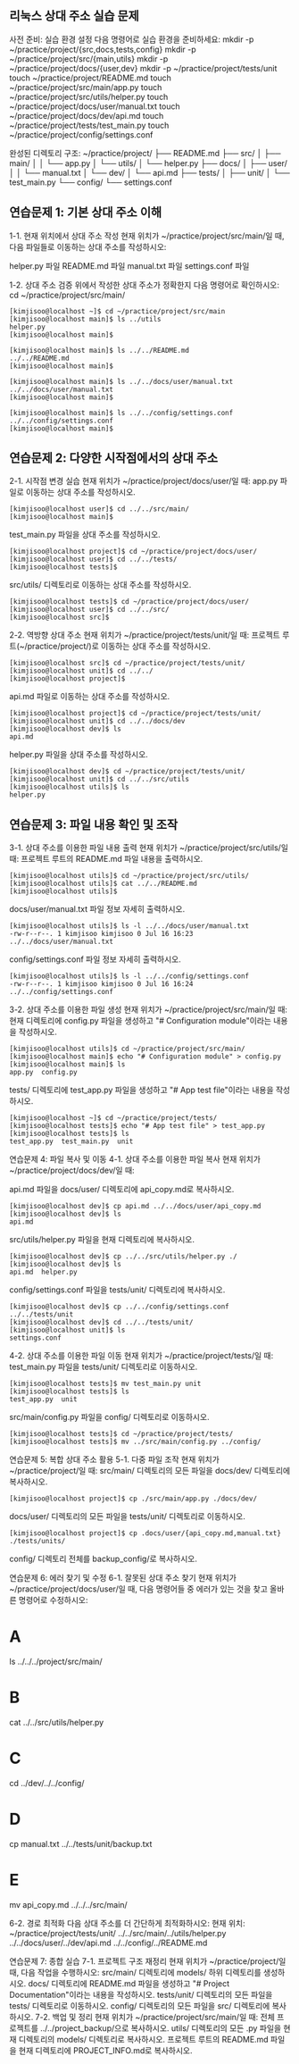 ## 리눅스 상대 주소 실습 문제
사전 준비: 실습 환경 설정
다음 명령어로 실습 환경을 준비하세요:
mkdir -p ~/practice/project/{src,docs,tests,config}
mkdir -p ~/practice/project/src/{main,utils}
mkdir -p ~/practice/project/docs/{user,dev}
mkdir -p ~/practice/project/tests/unit
touch ~/practice/project/README.md
touch ~/practice/project/src/main/app.py
touch ~/practice/project/src/utils/helper.py
touch ~/practice/project/docs/user/manual.txt
touch ~/practice/project/docs/dev/api.md
touch ~/practice/project/tests/test_main.py
touch ~/practice/project/config/settings.conf

완성된 디렉토리 구조:
~/practice/project/
├── README.md
├── src/
│   ├── main/
│   │   └── app.py
│   └── utils/
│       └── helper.py
├── docs/
│   ├── user/
│   │   └── manual.txt
│   └── dev/
│       └── api.md
├── tests/
│   ├── unit/
│   └── test_main.py
└── config/
    └── settings.conf


## 연습문제 1: 기본 상대 주소 이해
1-1. 현재 위치에서 상대 주소 작성
현재 위치가 ~/practice/project/src/main/일 때, 다음 파일들로 이동하는 상대 주소를 작성하시오:

helper.py 파일 
README.md 파일 
manual.txt 파일 
settings.conf 파일 

1-2. 상대 주소 검증
위에서 작성한 상대 주소가 정확한지 다음 명령어로 확인하시오:
cd ~/practice/project/src/main/
```
[kimjisoo@localhost ~]$ cd ~/practice/project/src/main
[kimjisoo@localhost main]$ ls ../utils
helper.py
[kimjisoo@localhost main]$ 
```
```
[kimjisoo@localhost main]$ ls ../../README.md 
../../README.md
[kimjisoo@localhost main]$ 
```
```
[kimjisoo@localhost main]$ ls ../../docs/user/manual.txt
../../docs/user/manual.txt
[kimjisoo@localhost main]$ 
```
```
[kimjisoo@localhost main]$ ls ../../config/settings.conf
../../config/settings.conf
[kimjisoo@localhost main]$ 
```
## 연습문제 2: 다양한 시작점에서의 상대 주소
2-1. 시작점 변경 실습
현재 위치가 ~/practice/project/docs/user/일 때:
app.py 파일로 이동하는 상대 주소를 작성하시오.
```
[kimjisoo@localhost user]$ cd ../../src/main/
[kimjisoo@localhost main]$ 
```
test_main.py 파일을 상대 주소를 작성하시오.
```
[kimjisoo@localhost project]$ cd ~/practice/project/docs/user/
[kimjisoo@localhost user]$ cd ../../tests/
[kimjisoo@localhost tests]$ 
```
src/utils/ 디렉토리로 이동하는 상대 주소를 작성하시오.
```
[kimjisoo@localhost tests]$ cd ~/practice/project/docs/user/
[kimjisoo@localhost user]$ cd ../../src/
[kimjisoo@localhost src]$ 
```

2-2. 역방향 상대 주소
현재 위치가 ~/practice/project/tests/unit/일 때:
프로젝트 루트(~/practice/project/)로 이동하는 상대 주소를 작성하시오.
```
[kimjisoo@localhost src]$ cd ~/practice/project/tests/unit/
[kimjisoo@localhost unit]$ cd ../../
[kimjisoo@localhost project]$
```
api.md 파일로 이동하는 상대 주소를 작성하시오.
```
[kimjisoo@localhost project]$ cd ~/practice/project/tests/unit/
[kimjisoo@localhost unit]$ cd ../../docs/dev
[kimjisoo@localhost dev]$ ls
api.md
```

helper.py 파일을 상대 주소를 작성하시오.
```
[kimjisoo@localhost dev]$ cd ~/practice/project/tests/unit/
[kimjisoo@localhost unit]$ cd ../../src/utils
[kimjisoo@localhost utils]$ ls
helper.py
```


## 연습문제 3: 파일 내용 확인 및 조작
3-1. 상대 주소를 이용한 파일 내용 출력
현재 위치가 ~/practice/project/src/utils/일 때:
프로젝트 루트의 README.md 파일 내용을 출력하시오.
```
[kimjisoo@localhost utils]$ cd ~/practice/project/src/utils/
[kimjisoo@localhost utils]$ cat ../../README.md
[kimjisoo@localhost utils]$ 
```
docs/user/manual.txt 파일 정보 자세히 출력하시오.
```
[kimjisoo@localhost utils]$ ls -l ../../docs/user/manual.txt 
-rw-r--r--. 1 kimjisoo kimjisoo 0 Jul 16 16:23 ../../docs/user/manual.txt
```

config/settings.conf 파일 정보 자세히 출력하시오.
```
[kimjisoo@localhost utils]$ ls -l ../../config/settings.conf
-rw-r--r--. 1 kimjisoo kimjisoo 0 Jul 16 16:24 ../../config/settings.conf
```
3-2. 상대 주소를 이용한 파일 생성
현재 위치가 ~/practice/project/src/main/일 때:
현재 디렉토리에 config.py 파일을 생성하고 "# Configuration module"이라는 내용을 작성하시오.
```
[kimjisoo@localhost utils]$ cd ~/practice/project/src/main/
[kimjisoo@localhost main]$ echo "# Configuration module" > config.py
[kimjisoo@localhost main]$ ls
app.py  config.py
```
tests/ 디렉토리에 test_app.py 파일을 생성하고 "# App test file"이라는 내용을 작성하시오.
```
[kimjisoo@localhost ~]$ cd ~/practice/project/tests/
[kimjisoo@localhost tests]$ echo "# App test file" > test_app.py
[kimjisoo@localhost tests]$ ls
test_app.py  test_main.py  unit
```

연습문제 4: 파일 복사 및 이동
4-1. 상대 주소를 이용한 파일 복사
현재 위치가 ~/practice/project/docs/dev/일 때:

api.md 파일을 docs/user/ 디렉토리에 api_copy.md로 복사하시오.
```
[kimjisoo@localhost dev]$ cp api.md ../../docs/user/api_copy.md 
[kimjisoo@localhost dev]$ ls
api.md
```
src/utils/helper.py 파일을 현재 디렉토리에 복사하시오.
```
[kimjisoo@localhost dev]$ cp ../../src/utils/helper.py ./
[kimjisoo@localhost dev]$ ls
api.md  helper.py
```
config/settings.conf 파일을 tests/unit/ 디렉토리에 복사하시오.
```
[kimjisoo@localhost dev]$ cp ../../config/settings.conf ../../tests/unit
[kimjisoo@localhost dev]$ cd ../../tests/unit/
[kimjisoo@localhost unit]$ ls
settings.conf
```
4-2. 상대 주소를 이용한 파일 이동
현재 위치가 ~/practice/project/tests/일 때:
test_main.py 파일을 tests/unit/ 디렉토리로 이동하시오.
```
[kimjisoo@localhost tests]$ mv test_main.py unit
[kimjisoo@localhost tests]$ ls
test_app.py  unit
```
src/main/config.py 파일을 config/ 디렉토리로 이동하시오.
```
[kimjisoo@localhost tests]$ cd ~/practice/project/tests/
[kimjisoo@localhost tests]$ mv ../src/main/config.py ../config/
```

연습문제 5: 복합 상대 주소 활용
5-1. 다중 파일 조작
현재 위치가 ~/practice/project/일 때:
src/main/ 디렉토리의 모든 파일을 docs/dev/ 디렉토리에 복사하시오.
```
[kimjisoo@localhost project]$ cp ./src/main/app.py ./docs/dev/ 
```
docs/user/ 디렉토리의 모든 파일을 tests/unit/ 디렉토리로 이동하시오.
```
[kimjisoo@localhost project]$ cp .docs/user/{api_copy.md,manual.txt} ./tests/units/
```
config/ 디렉토리 전체를 backup_config/로 복사하시오.

연습문제 6: 에러 찾기 및 수정
6-1. 잘못된 상대 주소 찾기
현재 위치가 ~/practice/project/docs/user/일 때, 다음 명령어들 중 에러가 있는 것을 찾고 올바른 명령어로 수정하시오:
# A
ls ../../../project/src/main/


# B
cat ../../src/utils/helper.py


# C
cd ../dev/../../config/


# D
cp manual.txt ../../tests/unit/backup.txt


# E
mv api_copy.md ../../../src/main/

6-2. 경로 최적화
다음 상대 주소를 더 간단하게 최적화하시오:
현재 위치: ~/practice/project/tests/unit/
../../src/main/../utils/helper.py
../../docs/user/../dev/api.md
../../config/../README.md

연습문제 7: 종합 실습
7-1. 프로젝트 구조 재정리
현재 위치가 ~/practice/project/일 때, 다음 작업을 수행하시오:
src/main/ 디렉토리에 models/ 하위 디렉토리를 생성하시오.
docs/ 디렉토리에 README.md 파일을 생성하고 "# Project Documentation"이라는 내용을 작성하시오.
tests/unit/ 디렉토리의 모든 파일을 tests/ 디렉토리로 이동하시오.
config/ 디렉토리의 모든 파일을 src/ 디렉토리에 복사하시오.
7-2. 백업 및 정리
현재 위치가 ~/practice/project/src/main/일 때:
전체 프로젝트를 ../../project_backup/으로 복사하시오.
utils/ 디렉토리의 모든 .py 파일을 현재 디렉토리의 models/ 디렉토리로 복사하시오.
프로젝트 루트의 README.md 파일을 현재 디렉토리에 PROJECT_INFO.md로 복사하시오.

